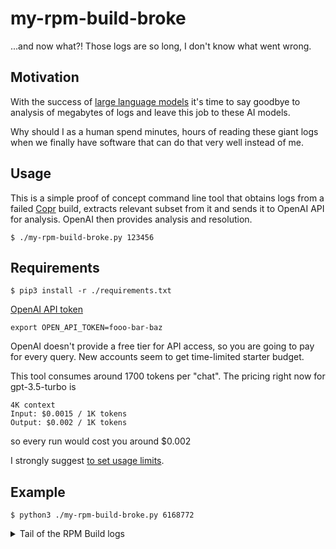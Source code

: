 # my-rpm-build-broke

...and now what?! Those logs are so long, I don't know what went wrong.


## Motivation

With the success of [large language
models](https://en.wikipedia.org/wiki/Large_language_model) it's time to say
goodbye to analysis of megabytes of logs and leave this job to these AI models.

Why should I as a human spend minutes, hours of reading these giant logs when
we finally have software that can do that very well instead of me.


## Usage

This is a simple proof of concept command line tool that obtains logs from a
failed [Copr](https://copr.fedorainfracloud.org) build, extracts relevant
subset from it and sends it to OpenAI API for analysis. OpenAI then provides
analysis and resolution.

```
$ ./my-rpm-build-broke.py 123456
```


## Requirements

```
$ pip3 install -r ./requirements.txt
```

[OpenAI API token](https://platform.openai.com/account/api-keys)
```
export OPEN_API_TOKEN=fooo-bar-baz
```

OpenAI doesn't provide a free tier for API access, so you are going to pay for every query. New accounts seem to get time-limited starter budget.

This tool consumes around 1700 tokens per "chat". The pricing right now for gpt-3.5-turbo is
```
4K context
Input: $0.0015 / 1K tokens
Output: $0.002 / 1K tokens
```
so every run would cost you around $0.002

I strongly suggest [to set usage limits](https://platform.openai.com/account/billing/limits).

## Example

```
$ python3 ./my-rpm-build-broke.py 6168772
```
<details><summary>Tail of the RPM Build logs</summary>
```
JSSSession
[ERROR] /builddir/build/BUILD/pki-11.5.0/base/server/src/main/java/org/dogtagpki/server/PKIServerSocketListener.java:[233,39] cannot find symbol
[ERROR]   symbol:   method getLocalAddr()
[ERROR]   location: variable session of type org.mozilla.jss.ssl.javax.JSSSession
[ERROR] /builddir/build/BUILD/pki-11.5.0/base/server/src/main/java/org/dogtagpki/server/PKIServerSocketListener.java:[234,51] cannot find symbol
[ERROR]   symbol:   method getLocalAddr()
[ERROR]   location: variable session of type org.mozilla.jss.ssl.javax.JSSSession
[ERROR] /builddir/build/BUILD/pki-11.5.0/base/server/src/main/java/org/dogtagpki/server/PKIServerSocketListener.java:[310,31] cannot find symbol
[ERROR]   symbol:   method getRemoteAddr()
[ERROR]   location: variable session of type org.mozilla.jss.ssl.javax.JSSSession
[ERROR] /builddir/build/BUILD/pki-11.5.0/base/server/src/main/java/org/dogtagpki/server/PKIServerSocketListener.java:[311,43] cannot find symbol
[ERROR]   symbol:   method getRemoteAddr()
[ERROR]   location: variable session of type org.mozilla.jss.ssl.javax.JSSSession
[ERROR] /builddir/build/BUILD/pki-11.5.0/base/server/src/main/java/org/dogtagpki/server/PKIServerSocketListener.java:[313,31] cannot find symbol
[ERROR]   symbol:   method getLocalAddr()
[ERROR]   location: variable session of type org.mozilla.jss.ssl.javax.JSSSession
[ERROR] /builddir/build/BUILD/pki-11.5.0/base/server/src/main/java/org/dogtagpki/server/PKIServerSocketListener.java:[314,43] cannot find symbol
[ERROR]   symbol:   method getLocalAddr()
[ERROR]   location: variable session of type org.mozilla.jss.ssl.javax.JSSSession
[ERROR] -> [Help 1]
[ERROR]
[ERROR] To see the full stack trace of the errors, re-run Maven with the -e switch.
[ERROR] Re-run Maven using the -X switch to enable full debug logging.
[ERROR]
[ERROR] For more information about the errors and possible solutions, please read the following articles:
[ERROR] [Help 1] http://cwiki.apache.org/confluence/display/MAVEN/MojoFailureException
[ERROR]
[ERROR] After correcting the problems, you can resume the build with the command
[ERROR]   mvn <args> -rf :pki-server
error: Bad exit status from /var/tmp/rpm-tmp.OzToqy (%build)


RPM build errors:
    Bad exit status from /var/tmp/rpm-tmp.OzToqy (%build)
Finish: rpmbuild pki-11.5.0-0.20230713092329451267.pr4487.309.g1028dadce.el9.src.rpm
Finish: build phase for pki-11.5.0-0.20230713092329451267.pr4487.309.g1028dadce.el9.src.rpm
INFO: chroot_scan: 3 files copied to /var/lib/copr-rpmbuild/results/chroot_scan
INFO: /var/lib/mock/rhel-9-x86_64-1689240256.573275/root/var/log/dnf.rpm.log
/var/lib/mock/rhel-9-x86_64-1689240256.573275/root/var/log/dnf.librepo.log
/var/lib/mock/rhel-9-x86_64-1689240256.573275/root/var/log/dnf.log
ERROR: Exception(/var/lib/copr-rpmbuild/results/pki-11.5.0-0.20230713092329451267.pr4487.309.g1028dadce.el9.src.rpm) Config(rhel-9-x86_64) 1 minutes 5 seconds
INFO: Results and/or logs in: /var/lib/copr-rpmbuild/results
INFO: Cleaning up build root ('cleanup_on_failure=True')
Start: clean chroot
INFO: unmounting tmpfs.
Finish: clean chroot
ERROR: Command failed:
 # /usr/bin/systemd-nspawn -q -M c951b4aec5d741dc9873ed21b2ae33ec -D /var/lib/mock/rhel-9-x86_64-1689240256.573275/root -a -u mockbuild --capability=cap_ipc_lock --rlimit=RLIMIT_NOFILE=10240 --capability=cap_ipc_lock --bind=/tmp/mock-resolv.vtwabed_:/etc/resolv.conf --bind=/dev/btrfs-control --bind=/dev/mapper/control --bind=/dev/loop-control --bind=/dev/loop0 --bind=/dev/loop1 --bind=/dev/loop2 --bind=/dev/loop3 --bind=/dev/loop4 --bind=/dev/loop5 --bind=/dev/loop6 --bind=/dev/loop7 --bind=/dev/loop8 --bind=/dev/loop9 --bind=/dev/loop10 --bind=/dev/loop11 --console=pipe --setenv=TERM=vt100 --setenv=SHELL=/bin/bash --setenv=HOME=/builddir --setenv=HOSTNAME=mock --setenv=PATH=/usr/bin:/bin:/usr/sbin:/sbin --setenv=PROMPT_COMMAND=printf "\033]0;<mock-chroot>\007" --setenv=PS1=<mock-chroot> \s-\v\$  --setenv=LANG=C.UTF-8 --resolv-conf=off bash --login -c /usr/bin/rpmbuild -bb  --target x86_64 --nodeps /builddir/build/SPECS/pki.spec

Copr build error: Build failed
```
</details>

> The root cause of the error is that the symbol `getLocalAddr()` and `getRemoteAddr()` cannot be found in the `org.mozilla.jss.ssl.javax.JSSSession` class. These symbols are being used in the `PKIServerSocketListener.java` file.
> 
> To fix this issue, you need to update the code in the `PKIServerSocketListener.java` file to use the correct methods or classes that provide the `getLocalAddr()` and `getRemoteAddr()` functionality.
> 
> You can start by checking the documentation of the `org.mozilla.jss.ssl.javax.JSSSession` class to see if there are any alternative methods or classes that provide the required functionality. If such methods or classes are available, you can update the code accordingly.
> 
> If there are no alternative methods or classes available, you may need to check if there are any updates or patches available for the `org.mozilla.jss` library that provides the `JSSSession` class. Updating the library to a newer version may resolve the issue.
> 
> Once you have made the necessary code changes or updated the library, you can rebuild the RPM package using the updated code.

Another example using `--dry-run`: don't query OpenAI.

```
$ python3 ./my-rpm-build-broke.py --dry-run 6171529
```
<details><summary>Tail of the RPM Build logs</summary>

These are the logs to send that we send to the AI model
```
y, so yum won't use it by default. Yum
        will then just ignore the repository until you permanently enable it
        again or use --enablerepo for temporary usage:

            yum-config-manager --disable <repoid>
        or
            subscription-manager repos --disable=<repoid>

     5. Configure the failing repository to be skipped, if it is unavailable.
        Note that yum will try to contact the repo. when it runs most commands,
        so will have to try and fail each time (and thus. yum will be be much
        slower). If it is a very temporary problem though, this is often a nice
        compromise:

            yum-config-manager --save --setopt=<repoid>.skip_if_unavailable=true

Cannot find a valid baseurl for repo: epel/x86_64
ERROR: Exception(/var/lib/copr-rpmbuild/workspace/workdir-gxkhtq85/scap-security-guide/scap-security-guide.spec) Config(centos+epel-7-x86_64) 1 minutes 21 seconds
ERROR: Command failed:
 # /usr/bin/systemd-nspawn -q -M 9ea38cd6147346a5afe0f7c5c78cd8b2 -D /var/lib/mock/centos+epel-7-x86_64-bootstrap-1689300721.844006/root -a --capability=cap_ipc_lock --rlimit=RLIMIT_NOFILE=10240 --capability=cap_ipc_lock --bind=/tmp/mock-resolv.ndy857xi:/etc/resolv.conf --console=pipe --setenv=TERM=vt100 --setenv=SHELL=/bin/bash --setenv=HOME=/var/lib/mock/centos+epel-7-x86_64-1689300721.844006/root/installation-homedir --setenv=HOSTNAME=mock --setenv=PATH=/usr/bin:/bin:/usr/sbin:/sbin --setenv=PROMPT_COMMAND=printf "\033]0;<mock-chroot>\007" --setenv=PS1=<mock-chroot> \s-\v\$  --setenv=LANG=C.UTF-8 --setenv=LC_MESSAGES=C.UTF-8 --setenv=SYSTEMD_NSPAWN_TMPFS_TMP=0 --setenv=SYSTEMD_SECCOMP=0 --resolv-conf=off /usr/bin/yum --installroot /var/lib/mock/centos+epel-7-x86_64-1689300721.844006/root/ --releasever 7 install @buildsys-build --setopt=tsflags=nocontexts --setopt=tsflags=nocontexts --setopt=tsflags=nocontexts
Failed to set locale, defaulting to C
copr_base                                                | 1.5 kB     00:00
base                                                     | 3.6 kB     00:00
centos-sclo-rh                                           | 3.0 kB     00:00
centos-sclo-sclo                                         | 3.0 kB     00:00
Could not retrieve mirrorlist http://mirrors.fedoraproject.org/mirrorlist?repo=epel-7&arch=x86_64 error was
14: HTTP Error 503 - Service Unavailable


 One of the configured repositories failed (Unknown),
 and yum doesn't have enough cached data to continue. At this point the only
 safe thing yum can do is fail. There are a few ways to work "fix" this:

     1. Contact the upstream for the repository and get them to fix the problem.

     2. Reconfigure the baseurl/etc. for the repository, to point to a working
        upstream. This is most often useful if you are using a newer
        distribution release than is supported by the repository (and the
        packages for the previous distribution release still work).

     3. Run the command with the repository temporarily disabled
            yum --disablerepo=<repoid> ...

     4. Disable the repository permanently, so yum won't use it by default. Yum
        will then just ignore the repository until you permanently enable it
        again or use --enablerepo for temporary usage:

            yum-config-manager --disable <repoid>
        or
            subscription-manager repos --disable=<repoid>

     5. Configure the failing repository to be skipped, if it is unavailable.
        Note that yum will try to contact the repo. when it runs most commands,
        so will have to try and fail each time (and thus. yum will be be much
        slower). If it is a very temporary problem though, this is often a nice
        compromise:

            yum-config-manager --save --setopt=<repoid>.skip_if_unavailable=true

Cannot find a valid baseurl for repo: epel/x86_64

Copr build error: Mock build failed

```
</details>

> # Merge the logs above with this prompt:
> You are an RPM Package Maintainer and an upstream developer. You are responsible for RPM builds to successfully complete. The RPM build process failed and you need to fix it. Please review the logs messages below, explain the root cause for the error and how it should fixed in the most optimal way. The logs start here.


## Future work

I have plenty of ideas where to go from here.

Post-processing the AI recommendation would also be beneficial.

Try different models.

Make the interface more usable.
